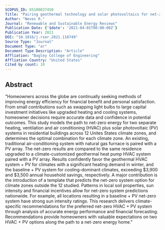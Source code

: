 ```yaml
---
SCOPUS_ID: 85100037450
Title: "Pairing geothermal technology and solar photovoltaics for net-zero energy homes"
Author: "Neves R."
Journal: "Renewable and Sustainable Energy Reviews"
Publication Date: {'$date': '2021-04-01T00:00:00Z'}
Publication Year: 2021
DOI: "10.1016/j.rser.2021.110749"
Source Type: "Journal"
Document Type: "ar"
Document Type Description: "Article"
Affliation: "Bagley College of Engineering"
Affliation Country: "United States"
Cited by count: 10
---
```


## Abstract
"Homeowners across the globe are continually seeking methods of improving energy efficiency for financial benefit and personal satisfaction. From small contributions such as swapping light bulbs to large capital investment initiatives like upgraded heating and cooling systems, homeowner decisions require accurate data and confidence in potential outcomes. This study models the path to net-zero energy for two separate heating, ventilation and air conditioning (HVAC) plus solar photovoltaic (PV) systems in residential buildings across 12 Unites States climate zones, and determines the optimal combination for each climate zone. An existing, traditional air-conditioning system with natural gas furnace is paired with a PV array. The net-zero results are compared to the same residence upgraded to a climate-customized geothermal heat pump HVAC system paired with a PV array. Results confidently favor the geothermal HVAC system + PV for climates with a significant heating demand in winter, and the baseline + PV system for cooling-dominant climates, exceeding $3,900 and $3,500 annual household savings, respectively. A major contribution is the introduction of a template that predicts the net-zero system option for climate zones outside the 12 studied. Patterns in local soil properties, sun intensity and financial incentives allow for net-zero system predictions nationwide. For example, all locations resulting in a baseline + PV net-zero system have strong sun intensity ratings. This research delivers climate-specific recommendations for the preferred net-zero HVAC + PV system through analysis of accurate energy performance and financial forecasting. Recommendations provide homeowners with valuable expectations on two HVAC + PV options along the path to a net-zero energy home."
